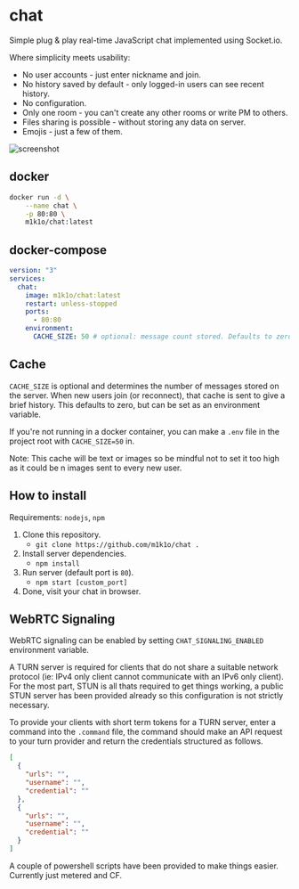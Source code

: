 # chat
Simple plug & play real-time JavaScript chat implemented using Socket.io.

Where simplicity meets usability:

* No user accounts - just enter nickname and join.
* No history saved by default - only logged-in users can see recent history.
* No configuration.
* Only one room - you can't create any other rooms or write PM to others.
* Files sharing is possible - without storing any data on server.
* Emojis - just a few of them.

![screenshot](https://raw.githubusercontent.com/m1k1o/chat/master/screenshot.png)

## docker

```sh
docker run -d \
	--name chat \
	-p 80:80 \
	m1k1o/chat:latest
```

## docker-compose

```yml
version: "3"
services:
  chat:
    image: m1k1o/chat:latest
    restart: unless-stopped
    ports:
      - 80:80
    environment:
      CACHE_SIZE: 50 # optional: message count stored. Defaults to zero.
 ```

## Cache

`CACHE_SIZE` is optional and determines the number of messages stored on the server. When new users join (or reconnect), that cache is sent to give a brief history. This defaults to zero, but can be set as an environment variable.

If you're not running in a docker container, you can make a `.env` file in the project root with `CACHE_SIZE=50` in.

Note: This cache will be text or images so be mindful not to set it too high as it could be n images sent to every new user.

## How to install

Requirements: `nodejs`, `npm`

1. Clone this repository.
	- `git clone https://github.com/m1k1o/chat .`
2. Install server dependencies.
	- `npm install`
3. Run server (default port is `80`).
	- `npm start [custom_port]`
4. Done, visit your chat in browser.

## WebRTC Signaling

WebRTC signaling can be enabled by setting `CHAT_SIGNALING_ENABLED` environment variable.

A TURN server is required for clients that do not share a suitable network protocol (ie: IPv4 only client cannot communicate with an IPv6 only client). For the most part, STUN is all thats required to get things working, a public STUN server has been provided already so this configuration is not strictly necessary.

To provide your clients with short term tokens for a TURN server, enter a command into the `.command` file, the command should make an API request to your turn provider and return the credentials structured as follows.

```json
[
  {
    "urls": "",
    "username": "",
    "credential": ""
  },
  {
    "urls": "",
    "username": "",
    "credential": ""
  }
]
```

A couple of powershell scripts have been provided to make things easier. Currently just metered and CF.
